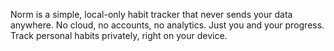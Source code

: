 Norm is a simple, local-only habit tracker that never sends your data anywhere. No cloud, no accounts, no analytics. Just you and your progress. Track personal habits privately, right on your device.
